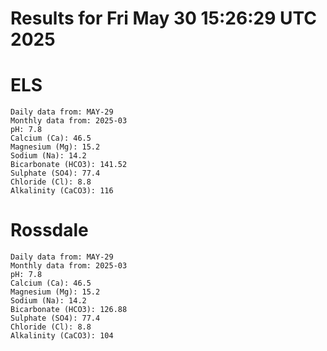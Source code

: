 # Results for Fri May 30 15:26:29 UTC 2025
# ELS
```
Daily data from: MAY-29
Monthly data from: 2025-03
pH: 7.8
Calcium (Ca): 46.5
Magnesium (Mg): 15.2
Sodium (Na): 14.2
Bicarbonate (HCO3): 141.52
Sulphate (SO4): 77.4
Chloride (Cl): 8.8
Alkalinity (CaCO3): 116
```
# Rossdale
```
Daily data from: MAY-29
Monthly data from: 2025-03
pH: 7.8
Calcium (Ca): 46.5
Magnesium (Mg): 15.2
Sodium (Na): 14.2
Bicarbonate (HCO3): 126.88
Sulphate (SO4): 77.4
Chloride (Cl): 8.8
Alkalinity (CaCO3): 104
```
